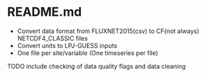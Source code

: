 # README.md

 - Convert data format from FLUXNET2015(csv) to CF(not always) NETCDF4_CLASSIC files
 - Convert units to LPJ-GUESS inputs
 - One file per site/variable (One timeseries per file)

TODO include checking of data quality flags and data cleaning
